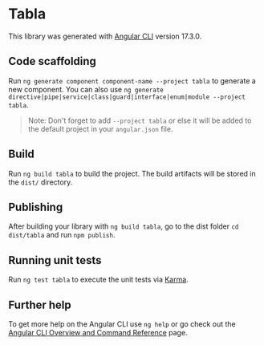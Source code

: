 # Tabla

This library was generated with [Angular CLI](https://github.com/angular/angular-cli) version 17.3.0.

## Code scaffolding

Run `ng generate component component-name --project tabla` to generate a new component. You can also use `ng generate directive|pipe|service|class|guard|interface|enum|module --project tabla`.
> Note: Don't forget to add `--project tabla` or else it will be added to the default project in your `angular.json` file. 

## Build

Run `ng build tabla` to build the project. The build artifacts will be stored in the `dist/` directory.

## Publishing

After building your library with `ng build tabla`, go to the dist folder `cd dist/tabla` and run `npm publish`.

## Running unit tests

Run `ng test tabla` to execute the unit tests via [Karma](https://karma-runner.github.io).

## Further help

To get more help on the Angular CLI use `ng help` or go check out the [Angular CLI Overview and Command Reference](https://angular.io/cli) page.
